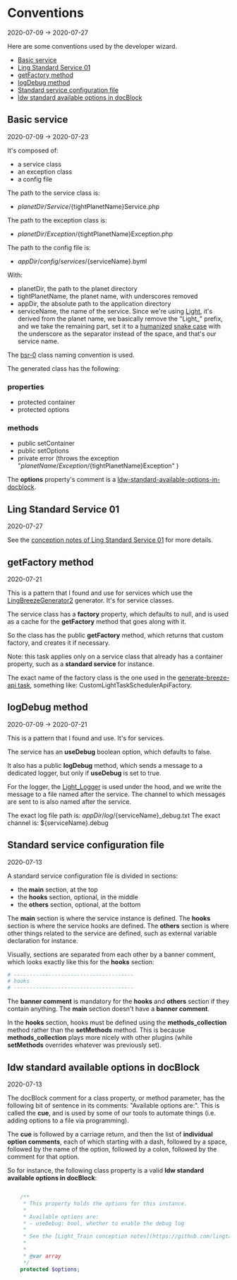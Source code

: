 Conventions
===============
2020-07-09 -> 2020-07-27




Here are some conventions used by the developer wizard.


- [Basic service](#basic-service)
- [Ling Standard Service 01](#ling-standard-service-01)
- [getFactory method](#getfactory-method)
- [logDebug method](#logdebug-method)
- [Standard service configuration file](#standard-service-configuration-file)
- [ldw standard available options in docBlock](#ldw-standard-available-options-in-docblock)



Basic service
------------
2020-07-09 -> 2020-07-23



It's composed of:
 
- a service class
- an exception class
- a config file
 
 

The path to the service class is: 

- ${planetDir}/Service/${tightPlanetName}Service.php


The path to the exception class is:

- ${planetDir}/Exception/${tightPlanetName}Exception.php


The path to the config file is:

- ${appDir}/config/services/${serviceName}.byml




With:

- planetDir, the path to the planet directory
- tightPlanetName, the planet name, with underscores removed
- appDir, the absolute path to the application directory
- serviceName, the name of the service. Since we're using [Light](https://github.com/lingtalfi/Light),
    it's derived from the planet name, we basically remove the "Light_" prefix, and we take the remaining part,
    set it to a
    [humanized](https://github.com/lingtalfi/ConventionGuy/blob/master/nomenclature.stringCases.eng.md#humanflatcase)
    [snake case](https://github.com/lingtalfi/ConventionGuy/blob/master/nomenclature.stringCases.eng.md#snakecase)
    with the underscore as the separator instead of the space, and that's our service name.



The [bsr-0](https://github.com/lingtalfi/BumbleBee/blob/master/Autoload/convention.bsr0.eng.md) class naming convention is used.


The generated class has the following:


### properties

- protected container
- protected options 

### methods

- public setContainer
- public setOptions
- private error (throws the exception "${planetName}/Exception/${tightPlanetName}Exception" )



The **options** property's comment is a [ldw-standard-available-options-in-docblock](https://github.com/lingtalfi/Light_DeveloperWizard/blob/master/doc/pages/conventions.md#ldw-standard-available-options-in-docblock).




Ling Standard Service 01
--------------
2020-07-27


See the [conception notes of Ling Standard Service 01](https://github.com/lingtalfi/Light_LingStandardService/blob/master/doc/pages/conception-notes.md#ling-standard-service-01) for more details.  
    




getFactory method
------------
2020-07-21


This is a pattern that I found and use for services which use the [LingBreezeGenerator2](https://github.com/lingtalfi/Light_BreezeGenerator/blob/master/doc/pages/ling-breeze-generator-2.md) generator. It's for service classes.

The service class has a **factory** property, which defaults to null, and is used as a cache for the **getFactory** method
that goes along with it.

So the class has the public **getFactory** method, which returns that custom factory, and creates it if necessary.

Note: this task applies only on a service class that already has a container property, such as a **standard service** for instance.

The exact name of the factory class is the one used in the [generate-breeze-api task](https://github.com/lingtalfi/Light_DeveloperWizard/blob/master/doc/pages/task-details.md#generate-breeze-api),
something like: CustomLightTaskSchedulerApiFactory.






logDebug method
------------
2020-07-09 -> 2020-07-21


This is a pattern that I found and use. It's for services.

The service has an **useDebug** boolean option, which defaults to false.

It also has a public **logDebug** method, which sends a message to a dedicated logger, but only if **useDebug** is set to true.

For the logger, the [Light_Logger](https://github.com/lingtalfi/Light_Logger) is used under the hood,
and we write the message to a file named after the service. The channel to which messages are sent to is also named
after the service.

The exact log file path is: ${appDir}/log/${serviceName}_debug.txt
The exact channel is: ${serviceName}.debug


Standard service configuration file
--------------
2020-07-13


A standard service configuration file is divided in sections:


- the **main** section, at the top
- the **hooks** section, optional, in the middle
- the **others** section, optional, at the bottom


The **main** section is where the service instance is defined.
The **hooks** section is where the service hooks are defined.
The **others** section is where other things related to the service are defined, such as external variable declaration for instance.

Visually, sections are separated from each other by a banner comment, which looks exactly like this for the **hooks** section:

```yaml
# --------------------------------------
# hooks
# --------------------------------------
```

The **banner comment** is mandatory for the **hooks** and **others** section if they contain anything.
The **main** section doesn't have a **banner comment**.



In the **hooks** section, hooks must be defined using the **methods_collection** method rather than the **setMethods** method.
This is because **methods_collection** plays more nicely with other plugins (while **setMethods** overrides whatever was previously set).




ldw standard available options in docBlock
--------------
2020-07-13


The docBlock comment for a class property, or method parameter, has the following bit of sentence in its comments: "Available options are:".
This is called the **cue**, and is used by some of our tools to automate things (i.e. adding options to a file via programming).

The **cue** is followed by a carriage return, and then the list of **individual option comments**, each of which starting with 
a dash, followed by a space, followed by the name of the option, followed by a colon, followed by the comment for that option.


So for instance, the following class property is a valid **ldw standard available options in docBlock**:


```php

    /**
     * This property holds the options for this instance.
     *
     * Available options are:
     * - useDebug: bool, whether to enable the debug log
     *
     * See the [Light_Train conception notes](https://github.com/lingtalfi/Light) for more details.
     *
     *
     * @var array
     */
    protected $options;

``` 













  











